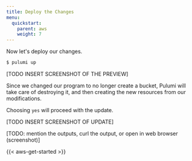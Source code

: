 ```yaml
---
title: Deploy the Changes
menu:
  quickstart:
    parent: aws
    weight: 7
---
```


Now let's deploy our changes.

```bash
$ pulumi up
```

[TODO INSERT SCREENSHOT OF THE PREVIEW]

Since we changed our program to no longer create a bucket, Pulumi will take care of destroying it, and then creating the new resources from our modifications.

Choosing `yes` will proceed with the update.

[TODO INSERT SCREENSHOT OF UPDATE]

[TODO: mention the outputs, curl the output, or open in web browser (screenshot)]

{{< aws-get-started >}}
